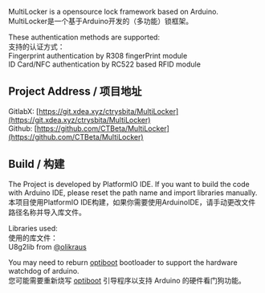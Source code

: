 MultiLocker is a opensource lock framework based on Arduino.  
MultiLocker是一个基于Arduino开发的（多功能）锁框架。

These authentication methods are supported:  
支持的认证方式：  
Fingerprint authentication by R308 fingerPrint module  
ID Card/NFC authentication by RC522 based RFID module  

## Project Address / 项目地址
GitlabX: [https://git.xdea.xyz/ctrysbita/MultiLocker](https://git.xdea.xyz/ctrysbita/MultiLocker)  
Github: [https://github.com/CTBeta/MultiLocker](https://github.com/CTBeta/MultiLocker)  

## Build / 构建
The Project is developed by PlatformIO IDE. If you want to build the code with Arduino IDE, please reset the path name and import libraries manually.  
本项目使用PlatformIO IDE构建，如果你需要使用ArduinoIDE，请手动更改文件路径名称并导入库文件。

Libraries used:  
使用的库文件：  
U8g2lib from [@olikraus](https://github.com/olikraus)  

You may need to reburn [optiboot](https://github.com/Optiboot/optiboot) bootloader to support the hardware watchdog of arduino.  
您可能需要重新烧写 [optiboot](https://github.com/Optiboot/optiboot) 引导程序以支持 Arduino 的硬件看门狗功能。
